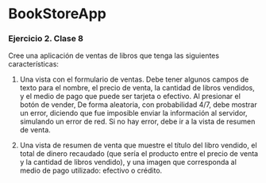 # BookStoreApp

### Ejercicio 2. Clase 8

Cree una aplicación de ventas de libros que tenga las siguientes características:

1. Una vista con el formulario de ventas. Debe tener algunos campos de texto
  para el nombre, el precio de venta, la cantidad de libros vendidos, y el medio
  de pago que puede ser tarjeta o efectivo. Al presionar el botón de vender,
  De forma aleatoria, con probabilidad 4/7, debe mostrar un error, diciendo que
  fue imposible enviar la información al servidor, simulando un error de red. Si
  no hay error, debe ir a la vista de resumen de venta.

2. Una vista de resumen de venta que muestre el título del libro vendido, el total
  de dinero recaudado (que sería el producto entre el precio de venta y la
  cantidad de libros vendido), y una imagen que corresponda al medio de pago
  utilizado: efectivo o crédito.
